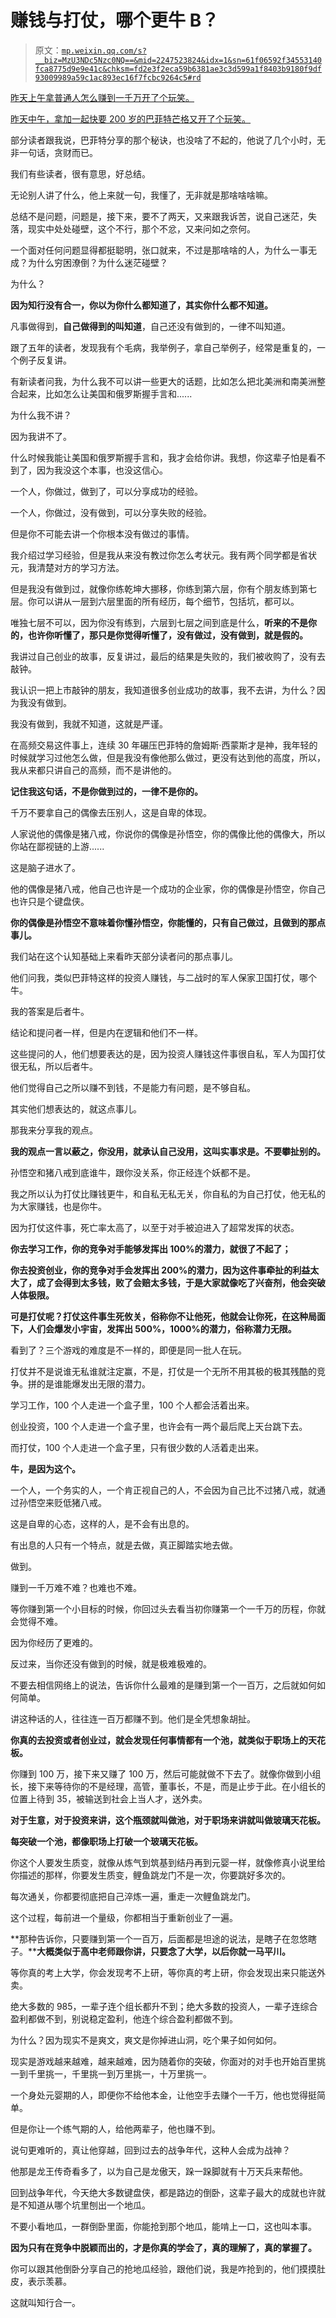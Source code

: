 # 赚钱与打仗，哪个更牛 B？

> 原文：[`mp.weixin.qq.com/s?__biz=MzU3NDc5Nzc0NQ==&mid=2247523824&idx=1&sn=61f06592f34553140fca8775d9e9e41c&chksm=fd2e3f2eca59b6381ae3c3d599a1f8403b9180f9df93009989a59c1ac893ec16f7fcbc9264c5#rd`](http://mp.weixin.qq.com/s?__biz=MzU3NDc5Nzc0NQ==&mid=2247523824&idx=1&sn=61f06592f34553140fca8775d9e9e41c&chksm=fd2e3f2eca59b6381ae3c3d599a1f8403b9180f9df93009989a59c1ac893ec16f7fcbc9264c5#rd)

[昨天上午拿普通人怎么赚到一千万开了个玩笑。](http://mp.weixin.qq.com/s?__biz=MzU0MjYwNDU2Mw==&mid=2247510710&idx=2&sn=67aa2aa7b1dc07ce7b5d41496cbd4227&chksm=fb1ac6cacc6d4fdcec654e78a90ac4a8045a02d4aa89b70521501d23164a61620cac50265122&scene=21#wechat_redirect)

[昨天中午，拿加一起快要 200 岁的巴菲特芒格又开了个玩笑。](http://mp.weixin.qq.com/s?__biz=MzU3NDc5Nzc0NQ==&mid=2247523813&idx=2&sn=78a145b9f089d12a889307edb6d27c53&chksm=fd2e3f3bca59b62d9930a236e7919f9d03de75468e7b775ea014635e10399dfaed4237a7aeba&scene=21#wechat_redirect) 

部分读者跟我说，巴菲特分享的那个秘诀，也没啥了不起的，他说了几个小时，无非一句话，贪财而已。

我们有些读者，很有意思，好总结。

无论别人讲了什么，他上来就一句，我懂了，无非就是那啥啥啥嘛。

总结不是问题，问题是，接下来，要不了两天，又来跟我诉苦，说自己迷茫，失落，现实中处处碰壁，这个不行，那个不忿，又来问如之奈何。

一个面对任何问题显得都挺聪明，张口就来，不过是那啥啥的人，为什么一事无成？为什么穷困潦倒？为什么迷茫碰壁？

为什么？

**因为知行没有合一，你以为你什么都知道了，其实你什么都不知道。**

凡事做得到，**自己做得到的叫知道**，自己还没有做到的，一律不叫知道。

跟了五年的读者，发现我有个毛病，我举例子，拿自己举例子，经常是重复的，一个例子反复讲。

有新读者问我，为什么我不可以讲一些更大的话题，比如怎么把北美洲和南美洲整合起来，比如怎么让美国和俄罗斯握手言和......

为什么我不讲？

因为我讲不了。

什么时候我能让美国和俄罗斯握手言和，我才会给你讲。我想，你这辈子怕是看不到了，因为我没这个本事，也没这信心。

一个人，你做过，做到了，可以分享成功的经验。

一个人，你做过，没有做到，可以分享失败的经验。

但是你不可能去讲一个你根本没有做过的事情。

我介绍过学习经验，但是我从来没有教过你怎么考状元。我有两个同学都是省状元，我清楚对方的学习方法。

但是我没有做到过，就像你练乾坤大挪移，你练到第六层，你有个朋友练到第七层。你可以讲从一层到六层里面的所有经历，每个细节，包括坑，都可以。

唯独七层不可以，因为你没有练到，六层到七层之间到底是什么，**听来的不是你的，也许你听懂了，那只是你觉得听懂了，没有做过，没有做到，就是假的。**

我讲过自己创业的故事，反复讲过，最后的结果是失败的，我们被收购了，没有去敲钟。

我认识一把上市敲钟的朋友，我知道很多创业成功的故事，我不去讲，为什么？因为我没有做到。

我没有做到，我就不知道，这就是严谨。

在高频交易这件事上，连续 30 年碾压巴菲特的詹姆斯·西蒙斯才是神，我年轻的时候就学习过他怎么做，但是我没有像他那么做过，更没有达到他的高度，所以，我从来都只讲自己的高频，而不是讲他的。

**记住我这句话，不是你做到过的，一律不是你的。** 

千万不要拿自己的偶像去压别人，这是自卑的体现。

人家说他的偶像是猪八戒，你说你的偶像是孙悟空，你的偶像比他的偶像大，所以你站在鄙视链的上游......

这是脑子进水了。

他的偶像是猪八戒，他自己也许是一个成功的企业家，你的偶像是孙悟空，你自己也许只是个键盘侠。

**你的偶像是孙悟空不意味着你懂孙悟空，你能懂的，只有自己做过，且做到的那点事儿。** 

我们站在这个认知基础上来看昨天部分读者问的那点事儿。

他们问我，类似巴菲特这样的投资人赚钱，与二战时的军人保家卫国打仗，哪个牛。

我的答案是后者牛。

结论和提问者一样，但是内在逻辑和他们不一样。

这些提问的人，他们想要表达的是，因为投资人赚钱这件事很自私，军人为国打仗很无私，所以后者牛。

他们觉得自己之所以赚不到钱，不是能力有问题，是不够自私。

其实他们想表达的，就这点事儿。

那我来分享我的观点。

**我的观点一言以蔽之，你没用，就承认自己没用，这叫实事求是。不要攀扯别的。**

孙悟空和猪八戒到底谁牛，跟你没关系，你正经连个妖都不是。

我之所以认为打仗比赚钱更牛，和自私无私无关，你自私的为自己打仗，他无私的为大家赚钱，也是你牛。

因为打仗这件事，死亡率太高了，以至于对手被迫进入了超常发挥的状态。

**你去学习工作，你的竞争对手能够发挥出 100%的潜力，就很了不起了；**

**你去投资创业，你的竞争对手会发挥出 200%的潜力，因为这件事牵扯的利益太大了，成了会得到太多钱，败了会赔太多钱，于是大家就像吃了兴奋剂，他会突破人体极限。**

**可是打仗呢？打仗这件事生死攸关，俗称你不让他死，他就会让你死，在这种局面下，人们会爆发小宇宙，发挥出 500%，1000%的潜力，俗称潜力无限。**

看到了？三个游戏的难度是不一样的，即便是同一批人在玩。

打仗并不是说谁无私谁就注定赢，不是，打仗是一个无所不用其极的极其残酷的竞争。拼的是谁能爆发出无限的潜力。

学习工作，100 个人走进一个盒子里，100 个人都会活着出来。

创业投资，100 个人走进一个盒子里，也许会有一两个最后爬上天台跳下去。

而打仗，100 个人走进一个盒子里，只有很少数的人活着走出来。

**牛，是因为这个。** 

一个人，一个务实的人，一个肯正视自己的人，不会因为自己比不过猪八戒，就通过孙悟空来贬低猪八戒。

这是自卑的心态，这样的人，是不会有出息的。

有出息的人只有一个特点，就是去做，真正脚踏实地去做。

做到。

赚到一千万难不难？也难也不难。

等你赚到第一个小目标的时候，你回过头去看当初你赚第一个一千万的历程，你就会觉得不难。

因为你经历了更难的。

反过来，当你还没有做到的时候，就是极难极难的。

不要去相信网络上的说法，告诉你什么最难的是赚到第一个一百万，之后就如何如何简单。

讲这种话的人，往往连一百万都赚不到。他们是全凭想象胡扯。

**你真的去投资或者创业过，就会发现任何事情都有一个池，就类似于职场上的天花板。**

你赚到 100 万，接下来又赚了 100 万，然后可能就做不下去了。就像你做到小组长，接下来等待你的不是经理，高管，董事长，不是，而是止步于此。在小组长的位置上待到 35，被输送到社会上当人才，送外卖。

**对于生意，对于投资来讲，这个瓶颈就叫做池，对于职场来讲就叫做玻璃天花板。**

**每突破一个池，都像职场上打破一个玻璃天花板。** 

你这个人要发生质变，就像从炼气到筑基到结丹再到元婴一样，就像修真小说里给你描述的那样，你要发生质变，鲤鱼跳龙门不是一次，你要跳好多次的。

每次通关，你都要彻底把自己淬炼一遍，重走一次鲤鱼跳龙门。

这个过程，每前进一个量级，你都相当于重新创业了一遍。

**那种告诉你，只要赚到第一个一百万，后面都是坦途的说法，是瞎子在忽悠瞎子。****大概类似于高中老师跟你讲，只要念了大学，以后你就一马平川。**

等你真的考上大学，你会发现考不上研，等你真的考上研，你会发现出来只能送外卖。

绝大多数的 985，一辈子连个组长都升不到；绝大多数的投资人，一辈子连综合盈利都做不到，别说稳定盈利，他连个综合盈利都做不到。

为什么？因为现实不是爽文，爽文是你掉进山洞，吃个果子如何如何。

现实是游戏越来越难，越来越难，因为随着你的突破，你面对的对手也开始百里挑一到千里挑一，千里挑一到万里挑一，十万里挑一。

一个身处元婴期的人，即便你不给他本金，让他空手去赚个一千万，他也觉得挺简单。

但是你让一个练气期的人，给他两辈子，他也赚不到。

说句更难听的，真让他穿越，回到过去的战争年代，这种人会成为战神？

他那是龙王传奇看多了，以为自己是龙傲天，跺一跺脚就有十万天兵来帮他。

回到战争年代，今天绝大多数键盘侠，都是路边的倒卧，这辈子最大的成就也许就是不知道从哪个坑里刨出一个地瓜。

不要小看地瓜，一群倒卧里面，你能抢到那个地瓜，能啃上一口，这也叫本事。

**因为只有在竞争中脱颖而出的，才是你真的学会了，真的理解了，真的掌握了。** 

你可以跟其他倒卧分享自己的抢地瓜经验，跟他们说，我是咋抢到的，他们摸摸肚皮，表示羡慕。

这就叫知行合一。